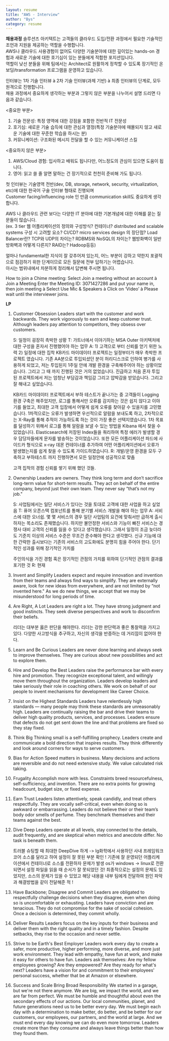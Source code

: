 ```yaml
---
layout: resume
title: "AWS - Interview"
author: "Bys"
category: resume
---
```



**채용과정**
솔루션즈 아키텍트는 고객들의 클라우드 도입/전환 과정에서 필요한 기술적인 조언과 지원을 제공하는 역할을 수행합니다.  
AWS나 클라우드 사용경험이 없어도 다양한 기술분야에 대한 깊이있는 hands-on 경험과 새로운 기술에 대한 호기심이 있는 분들에게 적합한 포지션입니다.  
역할이 낮선 분들을 위해 팀에서는 Architect로 원활하게 정착할 수 있도록 장기적인 온보딩/transformation 프로그램을 운영하고 있습니다.  

인터뷰는 1차 기술 인터뷰 à 2차 기술 인터뷰(과제 기반) à 최종 인터뷰의 단계로, 모두 원격으로 진행합니다.  
채용 과정에서 중요하게 생각하는 부분과 그렇지 않은 부분을 나누어서 설명 드리면 다음과 같습니다.  

<중요한 부분>  

1. 기술 전문성: 특정 영역에 대한 강점을 포함한 전반적 IT 전문성  
2. 호기심: 새로운 기술 습득에 대한 관심과 열정(특정 기술분야에 매몰되지 않고 새로운 기술에 대한 꾸준한 학습을 하시는 분)  
3. 커뮤니케이션: 구조화된 메시지 전달을 할 수 있는 커뮤니케이션 스킬  

<중요하지 않은 부분>  

1. AWS/Cloud 경험: 입사하고 배워도 됩니다만, 어느정도의 관심이 있으면 도움이 됩니다.  
2. 영어: 읽고 쓸 줄 알면 말하는 건 장기적으로 천천히 준비해 가도 됩니다.  

첫 인터뷰는 기술영역 전반(dev, DB, storage, network, security, virtualization, etc)에 대한 한국어 구술 인터뷰 형태로 진행되며  
Customer facing/influencing role 인 만큼 communication skill도 중요하게 생각합니다.  

AWS 나 클라우드 관련 보다는 다양한 IT 분야에 대한 기본개념에 대한 이해를 묻는 질문들이 많습니다.  
(ex. 3 tier 웹 어플리케이션의 정의와 구성방식? 컨테이너? distributed and scalable systems 구성 시 고려할 요소? CI/CD? micro services design 의 장단점? Load Balancer란?
 TCP와 UDP의 차이는? RDBMS와 NoSQL의 차이는? 웹방화벽이 일반 방화벽과 어떻게 다른지? RAID는? Hadoop등등)  

얼마나 fundamental한 지식이 잘 갖추어져 있는지, 어느 부분이 강하고 약한지 포괄적으로 점검하기 위한 단계이므로 모든 질문에 전부 답하기는 어렵습니다.  
아시는 범위내에서 차분하게 정리해서 답변해 주시면 됩니다.  

 How to join a Chime meeting:
  Select Join a meeting without an account à Join a Meeting
Enter the Meeting ID: 3071427286 and put your name in, then join meeting
à Select Use Mic & Speakers à Click on ‘Video’ à Please wait until the interviewer joins.


**LP**

1. Customer Obsession
   Leaders start with the customer and work backwards. They work vigorously to earn and keep customer trust. Although leaders pay attention to competitors, they obsess over customers.

   S: 일정이 굉장히 촉박한 상황
   T: 가트너에서 이야기하는 MSA Outer 아키텍처에 대한 구성을 혼자서 진행했어야 하는 업무 
   A: 1) 고객으로 부터 신뢰를 얻기 위한 노력
      2) 일정에 대한 집착
      KB카드 마이데이터 프로젝트는 일정부터가 매우 촉박한 프로젝트 였습니다. 
      기존 AA분으로 투입되셨던 분이 허리디스크로 인하여 병가를 사용하게 되었고, 저는 투입된지 1주일 안에 개발 환경을 구축해주어야 하는 상황이었습니다. 그리고 그 때 까지 진행된 것은 거의 없었습니다. 
      진급하고 처음 혼자 투입된 프로젝트에서 저는 엄청난 부담감과 책임감 그리고 압박감을 받았습니다. 그리고 잘 해내고 싶었습니다. 

      KB카드 마이데이터 프로젝트에서 부하 테스트가 끝나가는 중 고객들이 Logging 환경 구축은 해주었지만, 로그를 통해서만 오류를 감지하는 것은 쉽지 않다고 이야기를 들었고, 최대한 고객 입장에서 어떻게 쉽게 오류를 찾아갈 수 있을지를 고민했습니다. 
      1차적으로는 오류가 발생하면 우선적으로 알람을 보내도록 하고, 2차적으로는 X-Ray를 통해 추적이 가능하도록 하는 것이 가장 좋은 선택지였습니다. 
      1차 목표를 달성하기 위해서 로그를 통해 알람을 보낼 수 있는 방법을 Kibana 에서 찾을 수 있었습니다. Elasticsearch에 저장된 Index들을 쿼리하여 특정 에러가 발생할 경우 담당자들에게 문자를 발송하는 것이었습니다. 
      또한 모든 어플리케이션 파드에 사이드카 형식으로 x-ray 데몬 컨테이너를 추가하여 어떤 어플리케이션에서 오류가 발생했는지를 쉽게 찾을 수 있도록 가이드하였습니다. 
   R: 개발/운영 환경을 모두 구축하고 부하테스트 까지 진행하면서 모든 일정안에 성공적으로 맞춤

   고객 집착의 경험 신뢰를 쌓기 위해 했던 것들.

2. Ownership
   Leaders are owners. They think long term and don’t sacrifice long-term value for short-term results. They act on behalf of the entire company, beyond just their own team. They never say “that’s not my job."

   S: 사업팀에서는 일단 서비스가 있다는 것을 토대로 고객에 대한 사업을 하고 싶었음
   T: 퓨어 오픈스택 컴포넌트를 통해 분기별 서비스 개발을 해야 하는 업무
   A: 서비스에 대한 오너쉽. 몇 몇 서비스의 경우 일단 사업팀의 요건에 맞춰서만 급하게 출시하자는 목소리도 존재했습니다. 
      하지만 불안정한 서비스와 기능이 빠진 서비스는 경쟁사 대비 고객의 신뢰를 잃을 수 있다고 생각했습니다. 그래서 일정이 조금 늦더라도 기준치 이상의 서비스 수준은 무조건 준수해야 한다고 생각했다. 
      신규 기능에 대한 간략한 출시보다는 기존의 서비스의 고도화에도 분명히 힘을 주어야 한다. 
      단기적인 성과를 위해 장기적인 가치를 

      주인의식을 가진 경험 혹은 장기적인 관점의 가치를 위하여 단기적인 관점의 결과를 포기한 것
   R: 현재 


3. Invent and Simplify
   Leaders expect and require innovation and invention from their teams and always find ways to simplify. They are externally aware, look for new ideas from everywhere, and are not limited by “not invented here." As we do new things, we accept that we may be misunderstood for long periods of time.

4. Are Right, A Lot
   Leaders are right a lot. They have strong judgment and good instincts. They seek diverse perspectives and work to disconfirm their beliefs.

   리더는 대부분 옳은 판단을 해야한다. 리더는 강한 판단력과 좋은 통찰력을 가지고 있다. 다양한 사고방식을 추구하고, 자신의 생각을 반증하는 데 거리낌이 없어야 한다.

5. Learn and Be Curious
   Leaders are never done learning and always seek to improve themselves. They are curious about new possibilities and act to explore them.

6. Hire and Develop the Best
   Leaders raise the performance bar with every hire and promotion. They recognize exceptional talent, and willingly move them throughout the organization. Leaders develop leaders and take seriously their role in coaching others. We work on behalf of our people to invent mechanisms for development like Career Choice.

7. Insist on the Highest Standards
   Leaders have relentlessly high standards — many people may think these standards are unreasonably high. Leaders are continually raising the bar and drive their teams to deliver high quality products, services, and processes. Leaders ensure that defects do not get sent down the line and that problems are fixed so they stay fixed.

8. Think Big
   Thinking small is a self-fulfilling prophecy. Leaders create and communicate a bold direction that inspires results. They think differently and look around corners for ways to serve customers.

9. Bias for Action
   Speed matters in business. Many decisions and actions are reversible and do not need extensive study. We value calculated risk taking. 

10. Frugality
    Accomplish more with less. Constraints breed resourcefulness, self-sufficiency, and invention. There are no extra points for growing headcount, budget size, or fixed expense.

11. Earn Trust
    Leaders listen attentively, speak candidly, and treat others respectfully. They are vocally self-critical, even when doing so is awkward or embarrassing. Leaders do not believe their or their team’s body odor smells of perfume. They benchmark themselves and their teams against the best.

12. Dive Deep
    Leaders operate at all levels, stay connected to the details, audit frequently, and are skeptical when metrics and anecdote differ. No task is beneath them.

    트러블 슈팅할 때 최대한 DeepDive 하게 -> lg화학에서 사용하던 사내 프레임워크 코어 소스를 달라고 하여 설정이 잘 못된 부분 확인 ! 
    기존에 잘 운영되던 어플리케이션에서 컨테이너로 소스를 전환하자 문제가 발생 os가 windows -> linux로 전환되면서 설정 파일을 읽을 때 순서가 잘 못되었던 것! 
    최종적으로는 설정의 문제도 있었지만, 소스의 문제가 있을 수 있었고 해당 내용을 내부 팀에게 전달하여 원인 파악과 해결방법을 같이 전달해준 적 !


13. Have Backbone; Disagree and Commit
    Leaders are obligated to respectfully challenge decisions when they disagree, even when doing so is uncomfortable or exhausting. Leaders have conviction and are tenacious. They do not compromise for the sake of social cohesion. Once a decision is determined, they commit wholly.

14. Deliver Results
    Leaders focus on the key inputs for their business and deliver them with the right quality and in a timely fashion. Despite setbacks, they rise to the occasion and never settle.

15. Strive to be Earth's Best Employer
    Leaders work every day to create a safer, more productive, higher performing, more diverse, and more just work environment. They lead with empathy, have fun at work, and make it easy for others to have fun. Leaders ask themselves: Are my fellow employees growing? Are they empowered? Are they ready for what's next? Leaders have a vision for and commitment to their employees' personal success, whether that be at Amazon or elsewhere.

16. Success and Scale Bring Broad Responsibility
    We started in a garage, but we're not there anymore. We are big, we impact the world, and we are far from perfect. We must be humble and thoughtful about even the secondary effects of our actions. Our local communities, planet, and future generations need us to be better every day. We must begin each day with a determination to make better, do better, and be better for our customers, our employees, our partners, and the world at large. And we must end every day knowing we can do even more tomorrow. Leaders create more than they consume and always leave things better than how they found them.